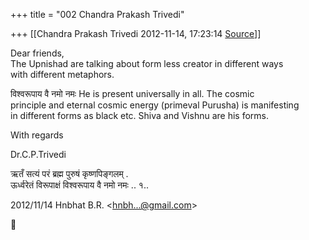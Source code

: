 +++
title = "002 Chandra Prakash Trivedi"

+++
[[Chandra Prakash Trivedi	2012-11-14, 17:23:14 [Source](https://groups.google.com/g/bvparishat/c/H7JxdoseRgY)]]



Dear friends,  
The Upnishad are talking about form less creator in different ways  
with different metaphors.

विश्वरूपाय वै नमो नमः He is present universally in all. The cosmic  
principle and eternal cosmic energy (primeval Purusha) is manifesting  
in different forms as black etc. Shiva and Vishnu are his forms.

With regards

Dr.C.P.Trivedi

ऋतँ सत्यं परं ब्रह्म पुरुषं कृष्णपिङ्गलम् .  
ऊर्ध्वरेतं विरूपाक्षं विश्वरूपाय वै नमो नमः .. १..

  
2012/11/14 Hnbhat B.R. \<[hnbh...@gmail.com]()\>



